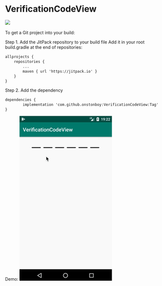 # VerificationCodeView

[![](https://jitpack.io/v/onstonboy/VerificationCodeView.svg)](https://jitpack.io/#onstonboy/VerificationCodeView)

To get a Git project into your build:

Step 1. Add the JitPack repository to your build file
Add it in your root build.gradle at the end of repositories:

	allprojects {
		repositories {
			...
			maven { url 'https://jitpack.io' }
		}
	}
Step 2. Add the dependency

	dependencies {
	        implementation 'com.github.onstonboy:VerificationCodeView:Tag'
	}

Demo:
![](demo_VCV.gif)
